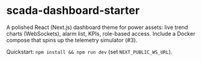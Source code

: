 # scada-dashboard-starter
A polished React (Next.js) dashboard theme for power assets: live trend charts (WebSockets), alarm list, KPIs, role-based access. Include a Docker compose that spins up the telemetry simulator (#3).

Quickstart: `npm install && npm run dev` (set `NEXT_PUBLIC_WS_URL`).
